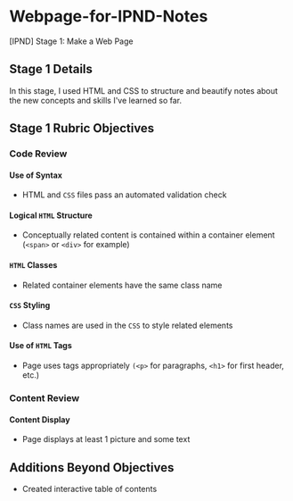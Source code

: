# Webpage-for-IPND-Notes
[IPND] Stage 1: Make a Web Page

## Stage 1 Details
In this stage, I used HTML and CSS to structure and beautify notes about the new concepts and skills I've learned so far.

## Stage 1 Rubric Objectives

### Code Review

#### Use of Syntax
- HTML and `CSS` files pass an automated validation check

#### Logical `HTML` Structure
- Conceptually related content is contained within a container element (`<span>` or `<div>` for example)

#### `HTML` Classes
- Related container elements have the same class name

#### `CSS` Styling
- Class names are used in the `CSS` to style related elements

#### Use of `HTML` Tags
- Page uses tags appropriately `(<p>` for paragraphs, `<h1>` for first header, etc.)

### Content Review

#### Content Display
- Page displays at least 1 picture and some text

## Additions Beyond Objectives
- Created interactive table of contents
